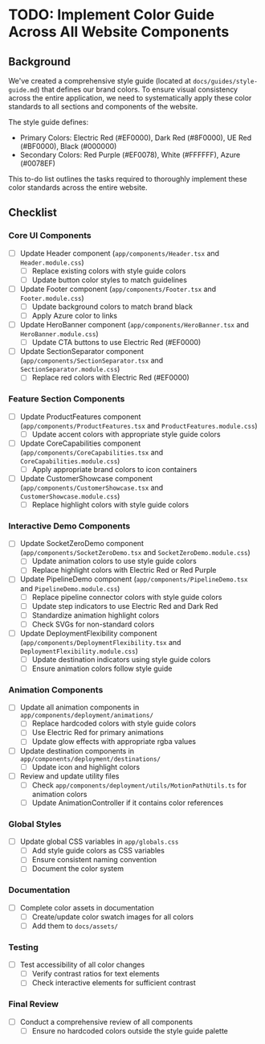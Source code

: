 # TODO: Implement Color Guide Across All Website Components

## Background
We've created a comprehensive style guide (located at `docs/guides/style-guide.md`) that defines our brand colors. To ensure visual consistency across the entire application, we need to systematically apply these color standards to all sections and components of the website.

The style guide defines:
- Primary Colors: Electric Red (#EF0000), Dark Red (#8F0000), UE Red (#BF0000), Black (#000000)
- Secondary Colors: Red Purple (#EF0078), White (#FFFFFF), Azure (#0078EF)

This to-do list outlines the tasks required to thoroughly implement these color standards across the entire website.

## Checklist

### Core UI Components
- [ ] Update Header component (`app/components/Header.tsx` and `Header.module.css`)
  - [ ] Replace existing colors with style guide colors
  - [ ] Update button color styles to match guidelines
- [ ] Update Footer component (`app/components/Footer.tsx` and `Footer.module.css`)
  - [ ] Update background colors to match brand black
  - [ ] Apply Azure color to links
- [ ] Update HeroBanner component (`app/components/HeroBanner.tsx` and `HeroBanner.module.css`)
  - [ ] Update CTA buttons to use Electric Red (#EF0000)
- [ ] Update SectionSeparator component (`app/components/SectionSeparator.tsx` and `SectionSeparator.module.css`)
  - [ ] Replace red colors with Electric Red (#EF0000)

### Feature Section Components
- [ ] Update ProductFeatures component (`app/components/ProductFeatures.tsx` and `ProductFeatures.module.css`)
  - [ ] Update accent colors with appropriate style guide colors
- [ ] Update CoreCapabilities component (`app/components/CoreCapabilities.tsx` and `CoreCapabilities.module.css`)
  - [ ] Apply appropriate brand colors to icon containers
- [ ] Update CustomerShowcase component (`app/components/CustomerShowcase.tsx` and `CustomerShowcase.module.css`)
  - [ ] Replace highlight colors with style guide colors

### Interactive Demo Components
- [ ] Update SocketZeroDemo component (`app/components/SocketZeroDemo.tsx` and `SocketZeroDemo.module.css`)
  - [ ] Update animation colors to use style guide colors
  - [ ] Replace highlight colors with Electric Red or Red Purple
- [ ] Update PipelineDemo component (`app/components/PipelineDemo.tsx` and `PipelineDemo.module.css`)
  - [ ] Replace pipeline connector colors with style guide colors
  - [ ] Update step indicators to use Electric Red and Dark Red
  - [ ] Standardize animation highlight colors
  - [ ] Check SVGs for non-standard colors
- [ ] Update DeploymentFlexibility component (`app/components/DeploymentFlexibility.tsx` and `DeploymentFlexibility.module.css`)
  - [ ] Update destination indicators using style guide colors
  - [ ] Ensure animation colors follow style guide

### Animation Components
- [ ] Update all animation components in `app/components/deployment/animations/`
  - [ ] Replace hardcoded colors with style guide colors
  - [ ] Use Electric Red for primary animations
  - [ ] Update glow effects with appropriate rgba values
- [ ] Update destination components in `app/components/deployment/destinations/`
  - [ ] Update icon and highlight colors
- [ ] Review and update utility files
  - [ ] Check `app/components/deployment/utils/MotionPathUtils.ts` for animation colors
  - [ ] Update AnimationController if it contains color references

### Global Styles
- [ ] Update global CSS variables in `app/globals.css`
  - [ ] Add style guide colors as CSS variables
  - [ ] Ensure consistent naming convention
  - [ ] Document the color system

### Documentation
- [ ] Complete color assets in documentation
  - [ ] Create/update color swatch images for all colors
  - [ ] Add them to `docs/assets/`

### Testing
- [ ] Test accessibility of all color changes
  - [ ] Verify contrast ratios for text elements
  - [ ] Check interactive elements for sufficient contrast

### Final Review
- [ ] Conduct a comprehensive review of all components
  - [ ] Ensure no hardcoded colors outside the style guide palette 